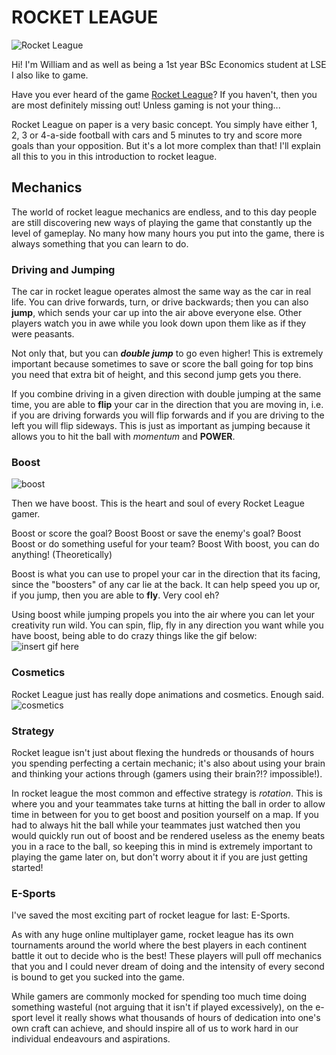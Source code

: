 <style>
  H3{color:Light-Blue !important;}
</style>
# ROCKET LEAGUE
![Rocket League](https://media.giphy.com/media/nXg2lqVpal6KgSC8Zq/giphy-downsized-large.gif)

Hi! I'm William and as well as being a 1st year BSc Economics student at LSE I also like to game.

Have you ever heard of the game [Rocket League](https://www.rocketleague.com)? If you haven't, then you are most definitely missing out! Unless gaming is not your thing... 

Rocket League on paper is a very basic concept. You simply have either 1, 2, 3 or 4-a-side football with cars and 5 minutes to try and score more goals than your opposition. But it's a lot more complex than that! I'll explain all this to you in this introduction to rocket league.

## Mechanics
The world of rocket league mechanics are endless, and to this day people are still discovering new ways of playing the game that constantly up the level of gameplay. No many how many hours you put into the game, there is always something that you can learn to do.

### Driving and Jumping
The car in rocket league operates almost the same way as the car in real life. You can drive forwards, turn, or drive backwards; then you can also **jump**, which sends your car up into the air above everyone else. Other players watch you in awe while you look down upon them like as if they were peasants.

Not only that, but you can ***double jump*** to go even higher! This is extremely important because sometimes to save or score the ball going for top bins you need that extra bit of height, and this second jump gets you there.

If you combine driving in a given direction with double jumping at the same time, you are able to **flip** your car in the direction that you are moving in, i.e. if you are driving forwards you will flip forwards and if you are driving to the left you will flip sideways. This is just as important as jumping because it allows you to hit the ball with *momentum* and **POWER**.

### Boost
![boost](https://rocketleague.media.zestyio.com/Fennec_X_Tempo_Radiant_Zeus.309bf22bd29c2e411e9dd8eb07575bb1.jpg)

Then we have boost. This is the heart and soul of every Rocket League gamer.

Boost or score the goal? Boost
Boost or save the enemy's goal? Boost
Boost or do something useful for your team? Boost
With boost, you can do anything! (Theoretically)

Boost is what you can use to propel your car in the direction that its facing, since the "boosters" of any car lie at the back. It can help speed you up or, if you jump, then you are able to **fly**. Very cool eh? 

Using boost while jumping propels you into the air where you can let your creativity run wild. You can spin, flip, fly in any direction you want while you have boost, being able to do crazy things like the gif below:
![insert gif here](https://media.giphy.com/media/gRRpnQyfeD1YI/giphy-downsized-large.gif)

### Cosmetics
Rocket League just has really dope animations and cosmetics. Enough said.
![cosmetics](https://media.giphy.com/media/RDgUVEK8Cv1nvlKcJ8/giphy-downsized-large.gif)


### Strategy
Rocket league isn't just about flexing the hundreds or thousands of hours you spending perfecting a certain mechanic; it's also about using your brain and thinking your actions through (gamers using their brain?!? impossible!).

In rocket league the most common and effective strategy is *rotation*. This is where you and your teammates take turns at hitting the ball in order to allow time in between for you to get boost and position yourself on a map. If you had to always hit the ball while your teammates just watched then you would quickly run out of boost and be rendered useless as the enemy beats you in a race to the ball, so keeping this in mind is extremely important to playing the game later on, but don't worry about it if you are just getting started!

### E-Sports
I've saved the most exciting part of rocket league for last: E-Sports.

As with any huge online multiplayer game, rocket league has its own tournaments around the world where the best players in each continent battle it out to decide who is the best! These players will pull off mechanics that you and I could never dream of doing and the intensity of every second is bound to get you sucked into the game.

While gamers are commonly mocked for spending too much time doing something wasteful (not arguing that it isn't if played excessively),  on the e-sport level it really shows what thousands of hours of dedication into one's own craft can achieve, and should inspire all of us to work hard in our individual endeavours and aspirations.
